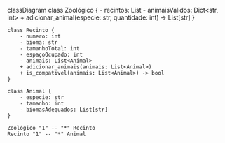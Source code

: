 classDiagram
    class Zoológico {
        - recintos: List<Recinto>
        - animaisValidos: Dict<str, int>
        + adicionar_animal(especie: str, quantidade: int) -> List[str]
    }

    class Recinto {
        - numero: int
        - bioma: str
        - tamanhoTotal: int
        - espaçoOcupado: int
        - animais: List<Animal>
        + adicionar_animais(animais: List<Animal>)
        + is_compativel(animais: List<Animal>) -> bool
    }

    class Animal {
        - especie: str
        - tamanho: int
        - biomasAdequados: List[str]
    }

    Zoológico "1" -- "*" Recinto
    Recinto "1" -- "*" Animal